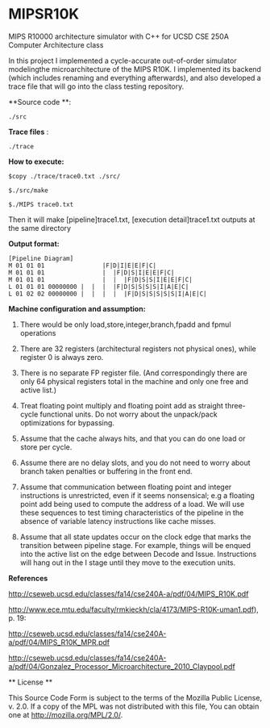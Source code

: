 MIPSR10K
========

MIPS R10000 architecture simulator with C++ for UCSD CSE 250A Computer Architecture class 

In this project I implemented a cycle-accurate out-of-order simulator modelingthe microarchitecture of the MIPS R10K. I implemented its backend (which includes renaming and everything afterwards), and also developed a trace file that will go into the class testing repository.

**Source code **: 

	./src

**Trace files** : 
	
    ./trace

**How to execute:**

	$copy ./trace/trace0.txt ./src/

	$./src/make

	$./MIPS trace0.txt

Then it will make [pipeline]trace1.txt, [execution detail]trace1.txt outputs at the same directory

**Output format:**

    [Pipeline Diagram]
    M 01 01 01                |F|D|I|E|E|F|C|
    M 01 01 01                |  |F|D|S|I|E|E|F|C|
    M 01 01 01                |  |  |F|D|S|S|I|E|E|F|C|
    L 01 01 01 00000000 |  |  |  |F|D|S|S|S|S|I|A|E|C|
    L 01 02 02 00000000 |  |  |  |  |F|D|S|S|S|S|S|I|A|E|C|

**Machine configuration and assumption:**

1) There would be only load,store,integer,branch,fpadd and fpmul operations


2) There are 32 registers (architectural registers not physical ones), while register 0 is always zero. 

3) There is no separate FP register file. (And correspondingly there are only 64 physical registers total in the machine and only one free and active list.)

4) Treat floating point multiply and floating point add as straight three-cycle functional units. Do not worry about the unpack/pack optimizations for bypassing.

5) Assume that the cache always hits, and that you can do one load or store per cycle.

6) Assume there are no delay slots, and you do not need to worry about branch taken penalties or buffering in the front end. 

7) Assume that communication between floating point and integer instructions is unrestricted, even if it seems nonsensical; e.g a floating point add being used to compute the address of a load. We will use these sequences to test timing characteristics of the pipeline in the absence of variable latency instructions like cache misses.

8) Assume that all state updates occur on the clock edge that marks the transition between pipeline stage. For example, things will be enqued into the active list on the edge between Decode and Issue. Instructions will hang out in the I stage until they move to the execution units.


**References**

http://cseweb.ucsd.edu/classes/fa14/cse240A-a/pdf/04/MIPS_R10K.pdf

http://www.ece.mtu.edu/faculty/rmkieckh/cla/4173/MIPS-R10K-uman1.pdf), p. 19:

http://cseweb.ucsd.edu/classes/fa14/cse240A-a/pdf/04/MIPS_R10K_MPR.pdf

http://cseweb.ucsd.edu/classes/fa14/cse240A-a/pdf/04/Gonzalez_Processor_Microarchitecture_2010_Claypool.pdf


** License **

This Source Code Form is subject to the terms of the Mozilla Public
License, v. 2.0. If a copy of the MPL was not distributed with this
file, You can obtain one at http://mozilla.org/MPL/2.0/.



